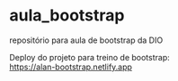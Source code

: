# aula_bootstrap
repositório para aula de bootstrap da DIO


Deploy do projeto para treino de bootstrap:
<br>
https://alan-bootstrap.netlify.app
